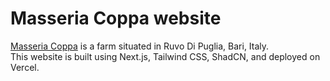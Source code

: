 # Masseria Coppa website

<a href="https://website-masseria.vercel.app/" >Masseria Coppa</a> is a farm situated in Ruvo Di Puglia, Bari, Italy. <br>
This website is built using Next.js, Tailwind CSS, ShadCN, and deployed on Vercel.
